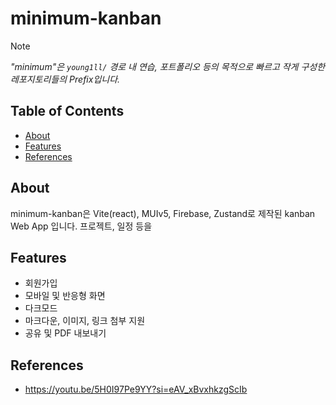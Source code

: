 # minimum-kanban

> [!NOTE]
> _"minimum"은 `young1ll/` 경로 내 연습, 포트폴리오 등의 목적으로 빠르고 작게 구성한 레포지토리들의 Prefix입니다._

## Table of Contents

- [About](#about)
- [Features](#features)
- [References](#references)

## About <a name = "about"></a>

minimum-kanban은 Vite(react), MUIv5, Firebase, Zustand로 제작된 kanban Web App 입니다. 프로젝트, 일정 등을

## Features <a name = "features"></a>

- 회원가입
- 모바일 및 반응형 화면
- 다크모드
- 마크다운, 이미지, 링크 첨부 지원
- 공유 및 PDF 내보내기

## References <a name = "references"></a>

- <https://youtu.be/5H0I97Pe9YY?si=eAV_xBvxhkzgScIb>

